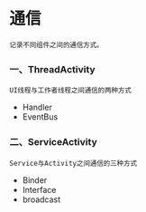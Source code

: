 # 通信
    记录不同组件之间的通信方式。


### 一、ThreadActivity
    UI线程与工作者线程之间通信的两种方式
- Handler
- EventBus

### 二、ServiceActivity
    Service与Activity之间通信的三种方式
- Binder
- Interface
- broadcast
